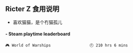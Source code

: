 ## Ricter Z 食用说明
- 喜欢猫猫，是个冇猫孤儿

<!-- steam-box start -->
#### - Steam playtime leaderboard
```text
🎮 World of Warships                 🕘 210 hrs 6 mins
```
<!-- Powered by https://github.com/YouEclipse/steam-box . -->
<!-- steam-box end -->

